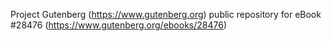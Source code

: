 Project Gutenberg (https://www.gutenberg.org) public repository for eBook #28476 (https://www.gutenberg.org/ebooks/28476)
